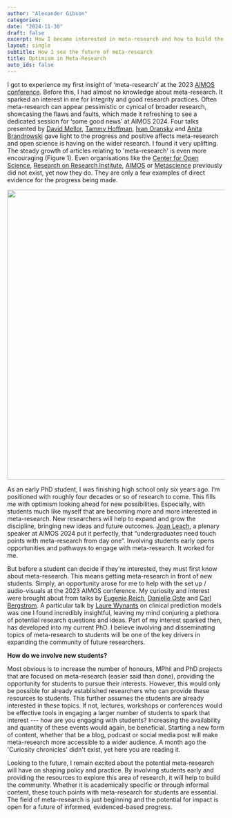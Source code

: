 ```yaml
---
author: "Alexander Gibson"
categories:
date: "2024-11-30"
draft: false
excerpt: How I became interested in meta-research and how to build the community by engaging students.
layout: single
subtitle: How I see the future of meta-research
title: Optimism in Meta-Research
auto_ids: false
---
```

I got to experience my first insight of ‘meta-research’ at the 2023 [AIMOS conference](https://aimos.community/). Before this, I had almost no knowledge about meta-research. It sparked an interest in me for integrity and good research practices. Often meta-research can appear pessimistic or cynical of broader research, showcasing the flaws and faults, which made it refreshing to see a dedicated session for ‘some good news’ at AIMOS 2024. Four talks presented by [David Mellor](https://www.cos.io/team/david-mellor), [Tammy Hoffman](https://bond.edu.au/profile/tammy-hoffmann), [Ivan Oransky](https://retractionwatch.com/meet-the-retraction-watch-staff/about/) and [Anita Brandrowski](https://profiles.ucsd.edu/anita.bandrowski) gave light to the progress and positive affects meta-research and open science is having on the wider research. I found it very uplifting. The steady growth of articles relating to 'meta-research' is even more encouraging (Figure 1). Even organisations like the [Center for Open Science](https://www.cos.io/), [Research on Research Institute](https://researchonresearch.org/), [AIMOS](https://aimos.community/) or [Metascience](https://metascience.info/) previously did not exist, yet now they do. They are only a few examples of direct evidence for the progress being made. 



<img src="{{< blogdown/postref >}}index_files/figure-html/unnamed-chunk-2-1.png" width="672" />

As an early PhD student, I was finishing high school only six years ago. I’m positioned with roughly four decades or so of research to come. This fills me with optimism looking ahead for new possibilities. Especially, with students much like myself that are becoming more and more interested in meta-research. New researchers will help to expand and grow the discipline, bringing new ideas and future outcomes. [Joan Leach](https://cpas.anu.edu.au/people/professor-joan-leach), a plenary speaker at AIMOS 2024 put it perfectly, that “undergraduates need touch points with meta-research from day one”. Involving students early opens opportunities and pathways to engage with meta-research. It worked for me. 


But before a student can decide if they're interested, they must first know about meta-research. This means getting meta-research in front of new students. Simply, an opportunity arose for me to help with the set up / audio-visuals at the 2023 AIMOS conference. My curiosity and interest were brought about from talks by [Eugenie Reich](https://eugeniereichlaw.com/), [Danielle Oste](https://www.linkedin.com/in/danielle-oste-35194729b/?originalSubdomain=au) and [Carl Bergstrom](https://ctbergstrom.com/index.html). A particular talk by [Laure Wynants](https://www.maastrichtuniversity.nl/l-wynants) on clinical prediction models was one I found incredibly insightful, leaving my mind conjuring a plethora of potential research questions and ideas. Part of my interest sparked then, has developed into my current PhD. I believe involving and disseminating topics of meta-research to students will be one of the key drivers in expanding the community of future researchers. 

**How do we involve new students?**

Most obvious is to increase the number of honours, MPhil and PhD projects that are focused on meta-research (easier said than done), providing the opportunity for students to pursue their interests. However, this would only be possible for already established researchers who can provide these resources to students. This further assumes the students are already interested in these topics. If not, lectures, workshops or conferences would be effective tools in engaging a larger number of students to spark that interest --- how are you engaging with students? Increasing the availability and quantity of these events would again, be beneficial. Starting a new form of content, whether that be a blog, podcast or social media post will make meta-research more accessible to a wider audience. A month ago the 'Curiosity chronicles' didn't exist, yet here you are reading it. 

Looking to the future, I remain excited about the potential meta-research will have on shaping policy and practice. By involving students early and providing the resources to explore this area of research, it will help to build the community. Whether it is academically specific or through informal content, these touch points with meta-research for students are essential. The field of meta-research is just beginning and the potential for impact is open for a future of informed, evidenced-based progress.

